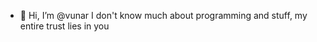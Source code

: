 - 👋 Hi, I’m @vunar
  I don't know much about programming and stuff, my entire trust lies in you

<!---
vunar/vunar is a ✨ special ✨ repository because its `README.md` (this file) appears on your GitHub profile.
You can click the Preview link to take a look at your changes.
--->
